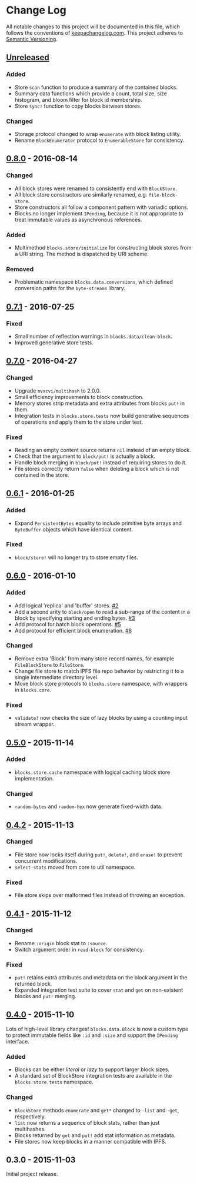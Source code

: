 Change Log
==========

All notable changes to this project will be documented in this file, which
follows the conventions of [keepachangelog.com](http://keepachangelog.com/).
This project adheres to [Semantic Versioning](http://semver.org/).

## [Unreleased]

### Added
- Store `scan` function to produce a summary of the contained blocks.
- Summary data functions which provide a count, total size, size histogram, and
  bloom filter for block id membership.
- Store `sync!` function to copy blocks between stores.

### Changed
- Storage protocol changed to wrap `enumerate` with block listing utility.
- Rename `BlockEnumerator` protocol to `EnumerableStore` for consistency.

## [0.8.0] - 2016-08-14

### Changed
- All block stores were renamed to consistently end with `BlockStore`.
- All block store constructors are similarly renamed, e.g. `file-block-store`.
- Store constructors all follow a component pattern with variadic options.
- Blocks no longer implement `IPending`, because it is not appropriate to treat
  immutable values as asynchronous references.

### Added
- Multimethod `blocks.store/initialize` for constructing block stores from a
  URI string. The method is dispatched by URI scheme.

### Removed
- Problematic namespace `blocks.data.conversions`, which defined conversion
  paths for the `byte-streams` library.


## [0.7.1] - 2016-07-25

### Fixed
- Small number of reflection warnings in `blocks.data/clean-block`.
- Improved generative store tests.

## [0.7.0] - 2016-04-27

### Changed
- Upgrade `mvxcvi/multihash` to 2.0.0.
- Small efficiency improvements to block construction.
- Memory stores strip metadata and extra attributes from blocks `put!` in them.
- Integration tests in `blocks.store.tests` now build generative sequences of
  operations and apply them to the store under test.

### Fixed
- Reading an empty content source returns `nil` instead of an empty block.
- Check that the argument to `block/put!` is actually a block.
- Handle block merging in `block/put!` instead of requiring stores to do it.
- File stores correctly return `false` when deleting a block which is not
  contained in the store.

## [0.6.1] - 2016-01-25

### Added
- Expand `PersistentBytes` equality to include primitive byte arrays and
  `ByteBuffer` objects which have identical content.

### Fixed
- `block/store!` will no longer try to store empty files.

## [0.6.0] - 2016-01-10

### Added
- Add logical 'replica' and 'buffer' stores.
  [#2](//github.com/greglook/blocks/issues/2)
- Add a second arity to `block/open` to read a sub-range of the content in a
  block by specifying starting and ending bytes.
  [#3](//github.com/greglook/blocks/issues/3)
- Add protocol for batch block operations.
  [#5](//github.com/greglook/blocks/issues/5)
- Add protocol for efficient block enumeration.
  [#8](//github.com/greglook/blocks/issues/8)

### Changed
- Remove extra 'Block' from many store record names, for example
  `FileBlockStore` to `FileStore`.
- Change file store to match IPFS file repo behavior by restricting it to a
  single intermediate directory level.
- Move block store protocols to `blocks.store` namespace, with wrappers in
  `blocks.core`.

### Fixed
- `validate!` now checks the size of lazy blocks by using a counting input
  stream wrapper.

## [0.5.0] - 2015-11-14

### Added
- `blocks.store.cache` namespace with logical caching block store
  implementation.

### Changed
- `random-bytes` and `random-hex` now generate fixed-width data.

## [0.4.2] - 2015-11-13

### Changed
- File store now locks itself during `put!`, `delete!`, and `erase!` to
  prevent concurrent modifications.
- `select-stats` moved from core to util namespace.

### Fixed
- File store skips over malformed files instead of throwing an exception.

## [0.4.1] - 2015-11-12

### Changed
- Rename `:origin` block stat to `:source`.
- Switch argument order in `read-block` for consistency.

### Fixed
- `put!` retains extra attributes and metadata on the block argument in the
  returned block.
- Expanded integration test suite to cover `stat` and `get` on non-existent
  blocks and `put!` merging.

## [0.4.0] - 2015-11-10

Lots of high-level library changes! `blocks.data.Block` is now a custom type to
protect immutable fields like `:id` and `:size` and support the `IPending`
interface.

### Added
- Blocks can be either _literal_ or _lazy_ to support larger block sizes.
- A standard set of BlockStore integration tests are available in the
  `blocks.store.tests` namespace.

### Changed
- `BlockStore` methods `enumerate` and `get*` changed to `-list` and `-get`,
  respectively.
- `list` now returns a sequence of block stats, rather than just multihashes.
- Blocks returned by `get` and `put!` add stat information as metadata.
- File stores now keep blocks in a manner compatible with IPFS.

## 0.3.0 - 2015-11-03

Initial project release.

[Unreleased]: https://github.com/greglook/blocks/compare/0.8.0...HEAD
[0.8.0]: https://github.com/greglook/blocks/compare/0.7.1...0.8.0
[0.7.1]: https://github.com/greglook/blocks/compare/0.7.0...0.7.1
[0.7.0]: https://github.com/greglook/blocks/compare/0.6.1...0.7.0
[0.6.1]: https://github.com/greglook/blocks/compare/0.6.0...0.6.1
[0.6.0]: https://github.com/greglook/blocks/compare/0.5.0...0.6.0
[0.5.0]: https://github.com/greglook/blocks/compare/0.4.2...0.5.0
[0.4.2]: https://github.com/greglook/blocks/compare/0.4.1...0.4.2
[0.4.1]: https://github.com/greglook/blocks/compare/0.4.0...0.4.1
[0.4.0]: https://github.com/greglook/blocks/compare/0.3.0...0.4.0
